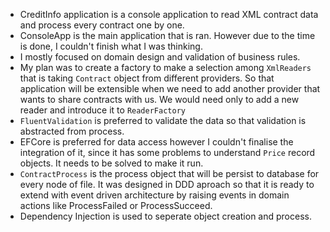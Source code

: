 - CreditInfo application is a console application to read XML contract data and process every contract one by one.
- ConsoleApp is the main application that is ran. However due to the time is done, I couldn't finish what I was thinking. 
- I mostly focused on domain design and validation of business rules.
- My plan was to create a factory to make a selection among `XmlReaders` that is taking `Contract` object from different providers. So that application will be extensible when we need to add another provider that wants to share contracts with us. We would need only to add a new reader and introduce it to `ReaderFactory`
- `FluentValidation` is preferred to validate the data so that validation is abstracted from process.
- EFCore is preferred for data access however I couldn't finalise the integration of it, since it has some problems to understand `Price` record objects. It needs to be solved to make it run.
- `ContractProcess` is the process object that will be persist to database for every node of file. It was designed in DDD aproach so that it is ready to extend with event driven architecture by raising events in domain actions like ProcessFailed or ProcessSucceed.
- Dependency Injection is used to seperate object creation and process.
